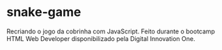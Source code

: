 # snake-game

Recriando o jogo da cobrinha com JavaScript. 
Feito durante o bootcamp HTML Web Developer disponibilizado pela Digital Innovation One.
